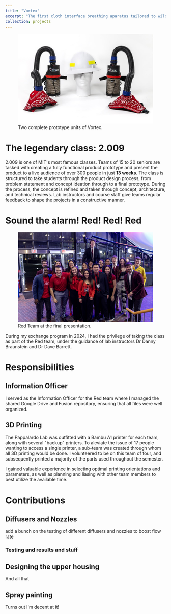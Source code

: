 ```yaml
---
title: "Vortex"
excerpt: "The first cloth interface breathing aparatus tailored to wildland firefighters.<br/><img src='/images/Vortex/img_8UwXTv6.jpg'>"
collection: projects
---
```

<figure>
    <img src='/images/Vortex/img_8UwXTv6.jpg'>
    <figcaption>Two complete prototype units of Vortex.</figcaption>
</figure>

# The legendary class: 2.009
2.009 is one of MIT's most famous classes. Teams of 15 to 20 seniors are tasked with creating a fully functional product prototype and present the product to a live audience of over 300 people in just **13 weeks**. The class is structured to take students through the product design process, from problem statement and concept ideation through to a final prototype. During the process, the concept is refined and taken through concept, architecture, and technical reviews. Lab instructors and course staff give teams regular feedback to shape the projects in a constructive manner.

# Sound the alarm! Red! Red! Red
<figure>
    <img src='/images/Vortex/24-12-09-009-Final-Presentations-1777.jpg'>
    <figcaption>Red Team at the final presentation.</figcaption>
</figure>
During my exchange program in 2024, I had the privilege of taking the class as part of the Red team, under the guidance of lab instructors Dr Danny Braunstein and Dr Dave Barrett. 

# Responsibilities
## Information Officer
I served as the Information Officer for the Red team where I managed the shared Google Drive and Fusion repository, ensuring that all files were well organized.

## 3D Printing
The Pappalardo Lab was outfitted with a Bambu A1 printer for each team, along with several "backup" printers. To aleviate the issue of 17 people wanting to access a single printer, a sub-team was created through whom all 3D printing would be done. I volunteered to be on this team of four, and subsequently printed a majority of the parts used throughout the semester.

I gained valuable experience in selecting optimal printing orientations and parameters, as well as planning and liasing with other team members to best utilize the available time.

# Contributions
## Diffusers and Nozzles
add a bunch on the testing of different diffusers and nozzles to boost flow rate
### Testing and results and stuff

## Designing the upper housing
And all that

## Spray painting
Turns out I'm decent at it!

